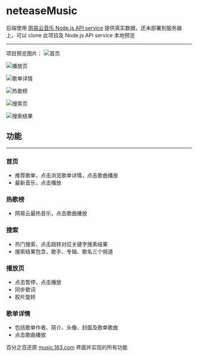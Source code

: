 # neteaseMusic

后端使用 [网易云音乐 Node.js API service](https://github.com/ZD-ong/NeteaseCloudMusicApi) 提供真实数据，还未部署到服务器上，可以 clone 此项目及 Node.js API service 本地预览

--------

项目预览图片：
![首页](https://i.loli.net/2018/05/16/5afc400f59513.png)

![播放页](https://i.loli.net/2018/05/16/5afc4146f14de.png)

![歌单详情](https://i.loli.net/2018/05/16/5afc4137bbcae.png)

![热歌榜](https://i.loli.net/2018/05/16/5afc410a44b91.png)

![搜索页](https://i.loli.net/2018/05/16/5afc40ef22e45.png)

![搜索结果](https://i.loli.net/2018/05/16/5afc411a65c7a.png)


## 功能
------
### 首页
- 推荐歌单，点击浏览歌单详情，点击歌曲播放
- 最新音乐，点击播放

### 热歌榜
- 网易云最热音乐，点击歌曲播放

### 搜索
- 热门搜索，点击跳转对应关键字搜素结果
- 搜索结果包含，歌手、专辑、歌名三个频道

### 播放页
- 点击暂停，点击播放
- 同步歌词
- 胶片旋转

### 歌单详情
- 包括歌单作者、简介、头像、封面及歌单歌曲
- 点击歌曲播放

百分之百还原 [music.163.com](http://music.163.com/m) 界面并实现的所有功能
